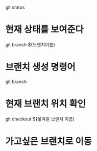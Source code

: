 git status
# 현재 상태를 보여준다

git branch ${브랜치이름}
# 브랜치 생성 명령어

git branch
# 현재 브랜치 위치 확인

git checkout ${옮겨갈 브랜치 이름}
# 가고싶은 브랜치로 이동
